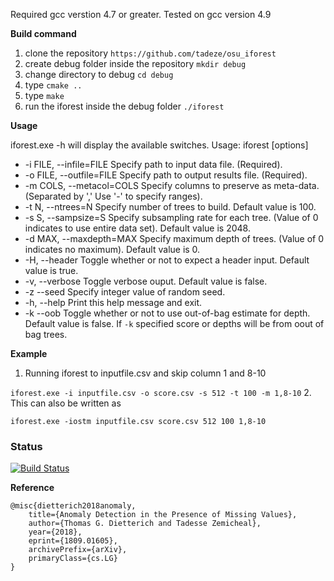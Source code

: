 Required  gcc verstion 4.7 or greater. Tested on gcc version 4.9

**Build command**

1. clone the repository `https://github.com/tadeze/osu_iforest`
3. create debug folder inside the repository `mkdir debug`
4. change directory to debug `cd debug`
5. type `cmake ..`
4. type `make`
5. run the iforest inside the debug folder `./iforest`

**Usage**

iforest.exe -h will display the available switches.
     Usage: iforest [options]

 * -i FILE, --infile=FILE  Specify path to input data file. (Required).
 * -o FILE, --outfile=FILE  Specify path to output results file. (Required).
 * -m COLS, --metacol=COLS  Specify columns to preserve as meta-data. (Separated by ',' Use '-' to specify ranges).
 * -t N, --ntrees=N   Specify number of trees to build. Default value is 100.
 * -s S, --sampsize=S  Specify subsampling rate for each tree. (Value of 0 indicates to use entire data set). Default value is 2048.
 * -d MAX, --maxdepth=MAX Specify maximum depth of trees. (Value of 0 indicates no maximum). Default value is 0.
 * -H, --header    Toggle whether or not to expect a header input. Default value is true.
 * -v, --verbose   Toggle verbose ouput. Default value is false.
 * -z --seed Specify integer value of random seed.
 * -h, --help  Print this help message and exit.
 * -k --oob Toggle whether or not to use out-of-bag estimate for depth. Default value is false. If `-k` specified score or depths will be from oout of bag trees.

**Example**

1. Running iforest to inputfile.csv and skip column 1 and 8-10

  `iforest.exe -i inputfile.csv -o score.csv -s 512 -t 100 -m 1,8-10`
2. This can also be written as

  `iforest.exe -iostm inputfile.csv score.csv 512 100 1,8-10`

### Status
[![Build Status](https://travis-ci.org/tadeze/osu_iforest.svg?branch=master)](https://travis-ci.org/tadeze/osu_iforest)


**Reference**
```
@misc{dietterich2018anomaly,
    title={Anomaly Detection in the Presence of Missing Values},
    author={Thomas G. Dietterich and Tadesse Zemicheal},
    year={2018},
    eprint={1809.01605},
    archivePrefix={arXiv},
    primaryClass={cs.LG}
}
```

